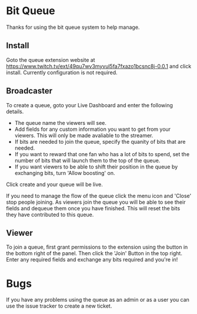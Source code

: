# Bit Queue
Thanks for using the bit queue system to help manage.

## Install
Goto the queue extension website at https://www.twitch.tv/ext/49qu7wv3myvul5fa7fxazo1bcsnc8j-0.0.1 and click install. Currently configuration is not required.

## Broadcaster
To create a queue, goto your Live Dashboard and enter the following details.
- The queue name the viewers will see.
- Add fields for any custom information you want to get from your viewers. This will only be made avaliable to the streamer.
- If bits are needed to join the queue, specify the quanity of bits that are needed.
- If you want to reward that one fan who has a lot of bits to spend, set the number of bits that will launch them to the top of the queue.
- If you want viewers to be able to shift their position in the queue by exchanging bits, turn 'Allow boosting' on.

Click create and your queue will be live.

If you need to manage the flow of the queue click the menu icon and 'Close' stop people joining.
As viewers join the queue you will be able to see their fields and dequeue them once you have finished. This will reset the bits they have contributed to this queue.

## Viewer
To join a queue, first grant permissions to the extension using the button in the bottom right of the panel. Then click the 'Join' Button in the top right. Enter any required fields and exchange any bits required and you're in!

# Bugs
If you have any problems using the queue as an admin or as a user you can use the issue tracker to create a new ticket.
